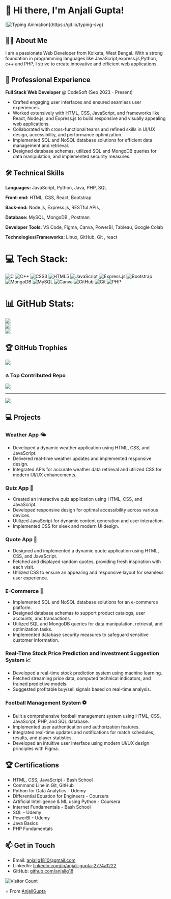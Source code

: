 # 👋 Hi there, I'm Anjali Gupta!

[![Typing Animation](https://readme-typing-svg.demolab.com?font=Fira+Code&pause=1000&color=7F16F7&width=435&lines=Welcome+to+my+GitHub+Profile!)](https://git.io/typing-svg)

## 👩‍💻 About Me

I am a passionate  Web Developer from Kolkata, West Bengal. With a strong foundation in programming languages like JavaScript,express.js,Python, c++ and PHP, I strive to create innovative and efficient web applications.

## 💼 Professional Experience

**Full Stack Web Developer** @ CodeSoft (Sep 2023 - Present)
- Crafted engaging user interfaces and ensured seamless user experiences.
- Worked extensively with HTML, CSS, JavaScript, and frameworks like React, Node.js, and Express.js to build responsive and visually appealing web applications.
- Collaborated with cross-functional teams and refined skills in UI/UX design, accessibility, and performance optimization.
- Implemented SQL and NoSQL database solutions for efficient data management and retrieval.
- Designed database schemas, utilized SQL and MongoDB queries for data manipulation, and implemented security measures.

## 🛠️ Technical Skills

**Languages:** JavaScript, Python, Java, PHP, SQL

**Front-end:** HTML, CSS, React, Bootstrap

**Back-end:** Node.js, Express.js, RESTful APIs,

**Database:** MySQL, MongoDB , Postman

**Developer Tools:** VS Code, Figma, Canva, PowerBI, Tableau, Google Colab

**Technologies/Frameworks:** Linux, GitHub, Git , react



# 💻 Tech Stack:
![C](https://img.shields.io/badge/c-%2300599C.svg?style=plastic&logo=c&logoColor=white) ![C++](https://img.shields.io/badge/c++-%2300599C.svg?style=plastic&logo=c%2B%2B&logoColor=white) ![CSS3](https://img.shields.io/badge/css3-%231572B6.svg?style=plastic&logo=css3&logoColor=white) ![HTML5](https://img.shields.io/badge/html5-%23E34F26.svg?style=plastic&logo=html5&logoColor=white) ![JavaScript](https://img.shields.io/badge/javascript-%23323330.svg?style=plastic&logo=javascript&logoColor=%23F7DF1E) ![Express.js](https://img.shields.io/badge/express.js-%23404d59.svg?style=plastic&logo=express&logoColor=%2361DAFB) ![Bootstrap](https://img.shields.io/badge/bootstrap-%238511FA.svg?style=plastic&logo=bootstrap&logoColor=white) ![MongoDB](https://img.shields.io/badge/MongoDB-%234ea94b.svg?style=plastic&logo=mongodb&logoColor=white) ![MySQL](https://img.shields.io/badge/mysql-4479A1.svg?style=plastic&logo=mysql&logoColor=white) ![Canva](https://img.shields.io/badge/Canva-%2300C4CC.svg?style=plastic&logo=Canva&logoColor=white) ![GitHub](https://img.shields.io/badge/github-%23121011.svg?style=plastic&logo=github&logoColor=white) ![Git](https://img.shields.io/badge/git-%23F05033.svg?style=plastic&logo=git&logoColor=white) ![PHP](https://img.shields.io/badge/php-%23777BB4.svg?style=plastic&logo=php&logoColor=white)
# 📊 GitHub Stats:
![](https://github-readme-stats.vercel.app/api?username=anjalig18&theme=onedark&hide_border=false&include_all_commits=true&count_private=true)<br/>
![](https://github-readme-streak-stats.herokuapp.com/?user=anjalig18&theme=onedark&hide_border=false)<br/>
![](https://github-readme-stats.vercel.app/api/top-langs/?username=anjalig18&theme=onedark&hide_border=false&include_all_commits=true&count_private=true&layout=compact)

## 🏆 GitHub Trophies
![](https://github-profile-trophy.vercel.app/?username=anjalig18&theme=radical&no-frame=false&no-bg=true&margin-w=4)

### 🔝 Top Contributed Repo
![](https://github-contributor-stats.vercel.app/api?username=anjalig18&limit=5&theme=dark&combine_all_yearly_contributions=true)

---
[![](https://visitcount.itsvg.in/api?id=anjalig18&icon=0&color=0)](https://visitcount.itsvg.in)

<!-- Proudly created with GPRM ( https://gprm.itsvg.in ) -->


## 💻 Projects

### Weather App 🌤️
- Developed a dynamic weather application using HTML, CSS, and JavaScript.
- Delivered real-time weather updates and implemented responsive design.
- Integrated APIs for accurate weather data retrieval and utilized CSS for modern UI/UX enhancements.

### Quiz App 🤔
- Created an interactive quiz application using HTML, CSS, and JavaScript.
- Developed responsive design for optimal accessibility across various devices.
- Utilized JavaScript for dynamic content generation and user interaction.
- Implemented CSS for sleek and modern UI design.

### Quote App 💬
- Designed and implemented a dynamic quote application using HTML, CSS, and JavaScript.
- Fetched and displayed random quotes, providing fresh inspiration with each visit.
- Utilized CSS to ensure an appealing and responsive layout for seamless user experience.

### E-Commerce 🛒
- Implemented SQL and NoSQL database solutions for an e-commerce platform.
- Designed database schemas to support product catalogs, user accounts, and transactions.
- Utilized SQL and MongoDB queries for data manipulation, retrieval, and optimization tasks.
- Implemented database security measures to safeguard sensitive customer information.

### Real-Time Stock Price Prediction and Investment Suggestion System 📈
- Developed a real-time stock prediction system using machine learning.
- Fetched streaming price data, computed technical indicators, and trained predictive models.
- Suggested profitable buy/sell signals based on real-time analysis.

### Football Management System ⚽
- Built a comprehensive football management system using HTML, CSS, JavaScript, PHP, and SQL database.
- Implemented user authentication and authorization features.
- Integrated real-time updates and notifications for match schedules, results, and player statistics.
- Developed an intuitive user interface using modern UI/UX design principles with Figma.

## 🏆 Certifications

- HTML, CSS, JavaScript - Bash School
- Command Line in Git, GitHub
- Python for Data Analytics - Udemy
- Differential Equation for Engineers - Coursera
- Artificial Intelligence & ML using Python - Coursera
- Internet Fundamentals - Bash School
- SQL - Udemy
- PowerBI - Udemy
- Java Basics
- PHP Fundamentals

## 📫 Get in Touch

- Email: [anjalig1810@gmail.com](mailto:anjalig1810@gmail.com)
- LinkedIn: [linkedin.com/in/anjali-gupta-2774a1222](https://www.linkedin.com/in/anjali-gupta-2774a1222)
- GitHub: [github.com/anjalig18](https://github.com/anjalig18)

![Visitor Count](https://profile-counter.glitch.me/{anjalig18}/count.svg)

⭐️ From [AnjaliGupta](https://github.com/anjalig18)

